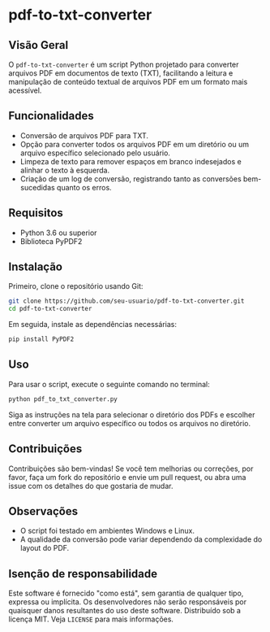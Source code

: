 # pdf-to-txt-converter

## Visão Geral
O `pdf-to-txt-converter` é um script Python projetado para converter arquivos PDF em documentos de texto (TXT), facilitando a leitura e manipulação de conteúdo textual de arquivos PDF em um formato mais acessível.

## Funcionalidades
- Conversão de arquivos PDF para TXT.
- Opção para converter todos os arquivos PDF em um diretório ou um arquivo específico selecionado pelo usuário.
- Limpeza de texto para remover espaços em branco indesejados e alinhar o texto à esquerda.
- Criação de um log de conversão, registrando tanto as conversões bem-sucedidas quanto os erros.

## Requisitos
- Python 3.6 ou superior
- Biblioteca PyPDF2

## Instalação

Primeiro, clone o repositório usando Git:

```bash
git clone https://github.com/seu-usuario/pdf-to-txt-converter.git
cd pdf-to-txt-converter
```

Em seguida, instale as dependências necessárias:

```bash
pip install PyPDF2
```

## Uso

Para usar o script, execute o seguinte comando no terminal:

```bash
python pdf_to_txt_converter.py
```

Siga as instruções na tela para selecionar o diretório dos PDFs e escolher entre converter um arquivo específico ou todos os arquivos no diretório.

## Contribuições

Contribuições são bem-vindas! Se você tem melhorias ou correções, por favor, faça um fork do repositório e envie um pull request, ou abra uma issue com os detalhes do que gostaria de mudar.

## Observações

- O script foi testado em ambientes Windows e Linux.
- A qualidade da conversão pode variar dependendo da complexidade do layout do PDF.

## Isenção de responsabilidade

Este software é fornecido "como está", sem garantia de qualquer tipo, expressa ou implícita. Os desenvolvedores não serão responsáveis por quaisquer danos resultantes do uso deste software. Distribuído sob a licença MIT. Veja `LICENSE` para mais informações.